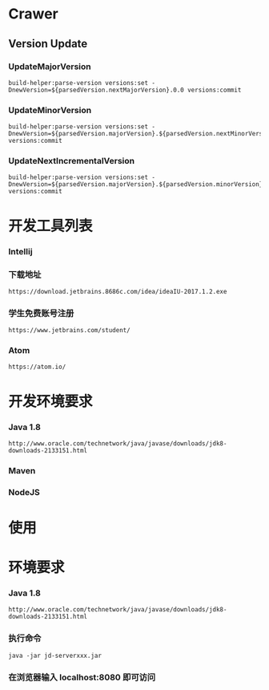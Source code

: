 # Crawer
 
## Version Update
### UpdateMajorVersion
```aidl
build-helper:parse-version versions:set -DnewVersion=${parsedVersion.nextMajorVersion}.0.0 versions:commit
```
### UpdateMinorVersion
```aidl
build-helper:parse-version versions:set -DnewVersion=${parsedVersion.majorVersion}.${parsedVersion.nextMinorVersion}.0 versions:commit
```
### UpdateNextIncrementalVersion
```aidl
build-helper:parse-version versions:set -DnewVersion=${parsedVersion.majorVersion}.${parsedVersion.minorVersion}.${parsedVersion.nextIncrementalVersion} versions:commit
```



# 开发工具列表
### Intellij
 ### 下载地址
 ```$xslt
 https://download.jetbrains.8686c.com/idea/ideaIU-2017.1.2.exe
 
 ```
 ### 学生免费账号注册
 ```$xslt
https://www.jetbrains.com/student/
```

### Atom
```$xslt
https://atom.io/
```

# 开发环境要求
### Java 1.8
```$xslt
http://www.oracle.com/technetwork/java/javase/downloads/jdk8-downloads-2133151.html
```
### Maven
### NodeJS



# 使用

# 环境要求
### Java 1.8
```$xslt
http://www.oracle.com/technetwork/java/javase/downloads/jdk8-downloads-2133151.html
```
### 执行命令
```$xslt
java -jar jd-serverxxx.jar
```
### 在浏览器输入 localhost:8080 即可访问


